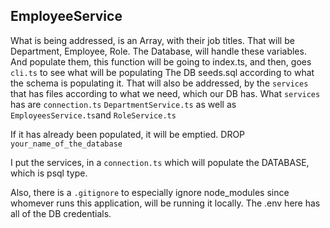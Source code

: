 ## EmployeeService

What is being addressed, is an Array, with their job titles.
That will be Department, Employee, Role. The Database, will handle these variables.
And populate them, this function will be going to index.ts, and then, goes ```cli.ts``` to see what will be populating
The DB seeds.sql according to what the schema is populating it. That will also be addressed, by the ```services``` 
that has files according to what we need, which our DB has. What ```services``` has are ```connection.ts``` ```DepartmentService.ts```
as well as ```EmployeesService.ts```and ```RoleService.ts```

If it has already been populated, it will be emptied. DROP ```your_name_of_the_database```

I put the services, in a ```connection.ts``` which will populate the DATABASE, which is psql type.

Also, there is a ```.gitignore``` to especially ignore node_modules since whomever runs this application,
will be running it locally. The .env here has all of the DB credentials.






